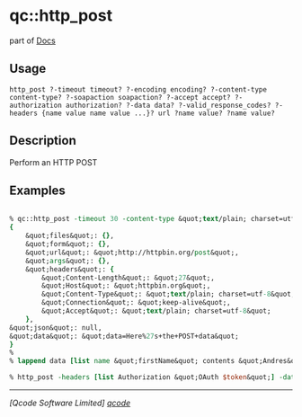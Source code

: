 qc::http_post
=============

part of [Docs](.)

Usage
-----
` http_post ?-timeout timeout? ?-encoding encoding? ?-content-type content-type? ?-soapaction soapaction? ?-accept accept? ?-authorization authorization? ?-data data? ?-valid_response_codes? ?-headers {name value name value ...}? url ?name value? ?name value? `

Description
-----------
Perform an HTTP POST

Examples
--------
```tcl

% qc::http_post -timeout 30 -content-type &quot;text/plain; charset=utf-8&quot; -accept &quot;text/plain; charset=utf-8&quot; -- http://httpbin.org/post data &quot;Here&#39;s the POST data&quot;
{
    &quot;files&quot;: {},
    &quot;form&quot;: {},
    &quot;url&quot;: &quot;http://httpbin.org/post&quot;,
    &quot;args&quot;: {},
    &quot;headers&quot;: {
        &quot;Content-Length&quot;: &quot;27&quot;,
        &quot;Host&quot;: &quot;httpbin.org&quot;,
        &quot;Content-Type&quot;: &quot;text/plain; charset=utf-8&quot;,
        &quot;Connection&quot;: &quot;keep-alive&quot;,
        &quot;Accept&quot;: &quot;text/plain; charset=utf-8&quot;
    },
&quot;json&quot;: null,
&quot;data&quot;: &quot;data=Here%27s+the+POST+data&quot;
}
% 
% lappend data [list name &quot;firstName&quot; contents &quot;Andres&quot; contenttype &quot;text/plain&quot; contentheader [list &quot;adios: goodbye&quot;]]                                        % lappend data [list name &quot;lastName&quot;  contents &quot;Garcia&quot;]                           % lappend data [list name &quot;file&quot; file &quot;httpPost.tcl&quot; file &quot;basico.tcl&quot; contenttype text/plain filename &quot;c:\\basico.tcl&quot;]                             % lappend data  [list name &quot;AnotherFile&quot; filecontent &quot;httpBufferPost.tcl&quot;]          % lappend data  [list name &quot;submit&quot; contents &quot;send&quot;]

% http_post -headers [list Authorization &quot;OAuth $token&quot;] -data $data -content-type &quot;multipart/form-data&quot; https://httpbin.org/post

```

----------------------------------
*[Qcode Software Limited] [qcode]*

[qcode]: www.qcode.co.uk "Qcode Software"